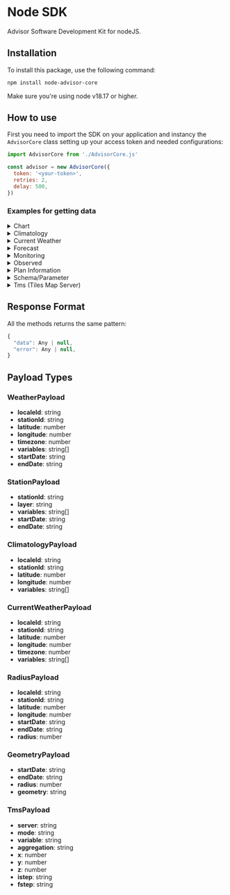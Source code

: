 # Node SDK

Advisor Software Development Kit for nodeJS.

## Installation

To install this package, use the following command:

```bash
npm install node-advisor-core
```

Make sure you're using node v18.17 or higher.

## How to use

First you need to import the SDK on your application and instancy the `AdvisorCore` class setting up your access token and needed configurations:

```javascript
import AdvisorCore from './AdvisorCore.js'

const advisor = new AdvisorCore({
  token: '<your-token>',
  retries: 2,
  delay: 500,
})
```

### Examples for getting data

<details>
  <summary>Chart</summary>

  ```javascript
  const payload = {
    variables: ['temperature', 'precipitation'],
    localeId: 1234,
  }

  // requesting daily forecast chart image
  let response = await advisor.chart.getForecastDaily(payload)

  // requesting hourly forecast chart image
  let response = await advisor.chart.getForecastHourly(payload)

  // requesting daily observed chart image
  let response = await advisor.chart.getObservedDaily(payload)

  // requesting hourly observed chart image
  let response = await advisor.chart.getObservedHourly(payload)

  if (response.error) {
    console.log(response.error)
    console.log('Error trying to get data!')
  } else {
    writeFileSync('test.png', Buffer.from(response.data))
  }
  ```
</details>

<details>
  <summary>Climatology</summary>

  ```javascript
  const payload = {
    variables: ['temperature', 'precipitation'],
    localeId: 1234,
  }

  // requesting daily climatology data
  let response = await advisor.climatology.getDaily(payload)

  // requesting monthly climatology data
  let response = await advisor.climatology.getMonthly(payload)


  if (response.error) {
    console.log(response.error)
    console.log('Error trying to get data!')
  } else {
    console.log(response.data)
  }
  ```
</details>

<details>
  <summary>Current Weather</summary>

```javascript
const payload = {
  localeId: 1234,
}

let response = await advisor.currentWeather.get(payload)

if (response.error) {
  console.log(response.error)
  console.log('Error trying to get data!')
} else {
  console.log(response.data)
}
```
</details>

<details>
  <summary>Forecast</summary>

  ```javascript
  const payload = {
    variables: ['temperature', 'precipitation'],
    localeId: 1234,
  }

  // requesting daily forecast data
  let response = await advisor.forecast.getDaily(payload)

  // requesting hourly forecast data
  let response = await advisor.forecast.getHourly(payload)

  // requesting period forecast data
  let response = await advisor.forecast.getPeriod(payload)

  if (response.error) {
    console.log(response.error)
    console.log('Error trying to get data!')
  } else {
    console.log(response.data)
  }
  ```
</details>

<details>
  <summary>Monitoring</summary>

  ```javascript
  let response = await advisor.monitoring.getAlerts()

  if (response.error) {
    console.log(response.error)
    console.log('Error trying to get data!')
  } else {
    console.log(response.data)
  }
  ```
</details>

<details>
  <summary>Observed</summary>

  ```javascript
  const payload = {
    localeId: 1234,
  }

  // requesting daily observed data
  let response = await advisor.observed.getDaily(payload)

  // requesting hourly observed data
  let response = await advisor.observed.getHourly(payload)

  // requesting period observed data
  let response = await advisor.observed.getPeriod(payload)


  const stationPayload = {
    stationId: "ABC123abc321CBA",
  }

  // requesting station observed data
  let response = await advisor.observed.getStationData(stationPayload)


  const radiusPayload = {
    localeId: 1234,
    radius: 100,
  }

  // requesting fire-focus observed data
  let response = await advisor.observed.getFireFocus(radiusPayload)

  // requesting lightning observed data
  let response = await advisor.observed.getLightning(radiusPayload)


  const geometryPayload = {
    geometry: "{\"type\": \"MultiPonumber\", \"coordinates\": [[-41.88, -22.74]]}",
    radius: 10000
  }

  // requesting fire-focus observed data by geometry
  let response = await advisor.observed.getFireFocusByGeometry(geometryPayload)

  // requesting lightning observed data by geometry
  let response = await advisor.observed.getLightningByGeometry(geometryPayload)

  if (response.error) {
    console.log(response.error)
    console.log('Error trying to get data!')
  } else {
    console.log(response.data)
  }
  ```
</details>

<details>
  <summary>Plan Information</summary>

  ```javascript
  let response = await advisor.plan.getInfo()

  if (response.error) {
    console.log(response.error)
    console.log('Error trying to get data!')
  } else {
    console.log(response.data)
  }
  ```
</details>

<details>
  <summary>Schema/Parameter</summary>

  ```javascript
  // Arbitrary example on how to define a schema
  const schemaPayload = {
    "identifier": "arbitraryIdentifier",
    "arbitraryField1": {
        "type": "boolean",
        "required": True,
        "length": 125,
    },
  }

  // Arbitrary example on how to upload data to parameters from schema 
  parametersPayload = {
    "identifier": "arbitraryIdentifier",
    "arbitraryField1": True,
  }

  // requesting all schemas from token
  let response = await advisor.schema.getDefinition()

  // requesting to upload a new schema
  let response = await advisor.schema.postDefinition(schemaPayload)

  // requesting to upload data to parameters from schema
  let response = await advisor.schema.postParameters(parametersPayload)

  if (response.error) {
    console.log(response.error)
    console.log('Error trying to get data!')
  } else {
    console.log(response.data)
  }
  ```
</details>

<details>
  <summary>Tms (Tiles Map Server)</summary>

  ```javascript
  const payload = {
    istep="2024-12-25 10:00:00",
    fstep="2024-12-25 12:00:00",
    server="a",
    mode="forecast",
    variable="precipitation",
    aggregation="sum",
    x=2,
    y=3,
    z=4
  }

  let response = await advisor.tms.get(payload)

  if (response.error) {
    console.log(response.error)
    console.log('Error trying to get data!')
  } else {
    writeFileSync('test.png', Buffer.from(response.data))
  }
  ```
</details>

## Response Format

All the methods returns the same pattern:

```javascript
{
  "data": Any | null,
  "error": Any | null,
}
```

## Payload Types

### WeatherPayload

- **localeId**: string
- **stationId**: string
- **latitude**: number
- **longitude**: number
- **timezone**: number
- **variables**: string[]
- **startDate**: string
- **endDate**: string

### StationPayload

- **stationId**: string
- **layer**: string
- **variables**: string[]
- **startDate**: string
- **endDate**: string

### ClimatologyPayload

- **localeId**: string
- **stationId**: string
- **latitude**: number
- **longitude**: number
- **variables**: string[]

### CurrentWeatherPayload

- **localeId**: string
- **stationId**: string
- **latitude**: number
- **longitude**: number
- **timezone**: number
- **variables**: string[]

### RadiusPayload

- **localeId**: string
- **stationId**: string
- **latitude**: number
- **longitude**: number
- **startDate**: string
- **endDate**: string
- **radius**: number

### GeometryPayload

- **startDate**: string
- **endDate**: string
- **radius**: number
- **geometry**: string

### TmsPayload

- **server**: string
- **mode**: string
- **variable**: string
- **aggregation**: string
- **x**: number
- **y**: number
- **z**: number
- **istep**: string
- **fstep**: string
